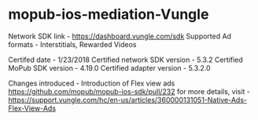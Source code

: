 # mopub-ios-mediation-Vungle

Network SDK link - https://dashboard.vungle.com/sdk
Supported Ad formats - Interstitials, Rewarded Videos

Certifed date - 1/23/2018
Certified network SDK version - 5.3.2
Certified MoPub SDK version - 4.19.0
Certified adapter version - 5.3.2.0

Changes introduced - Introduction of Flex view ads
https://github.com/mopub/mopub-ios-sdk/pull/232
for more details, visit -https://support.vungle.com/hc/en-us/articles/360000131051-Native-Ads-Flex-View-Ads
